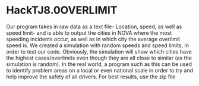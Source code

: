 # HackTJ8.0OVERLIMIT
Our program takes in raw data as a text file- Location, speed, as well as speed limit- and is able to output the cities in NOVA where the most speeding incidents occur, as well as in which city the average overlimit speed is. We created a simulation with random speeds and speed limits, in order to test our code. Obviously, the simulation will show which cities have the highest cases/overlimits even though they are all close to similar (as the simulation is random). In the real world, a program such as this can be used to identify problem areas on a local or even national scale in order to try and help improve the safety of all drivers. 
For best results, use the zip file
